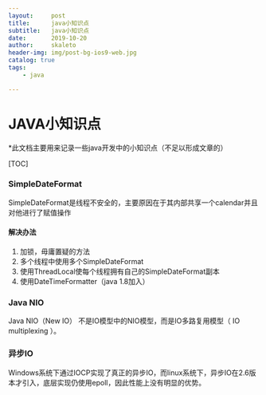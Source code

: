 ```yaml
---
layout:     post
title:      java小知识点
subtitle:   java小知识点
date:       2019-10-20
author:     skaleto
header-img: img/post-bg-ios9-web.jpg
catalog: true
tags:
    - java

---
```


# JAVA小知识点

*此文档主要用来记录一些java开发中的小知识点（不足以形成文章的）

[TOC]





### SimpleDateFormat

SimpleDateFormat是线程不安全的，主要原因在于其内部共享一个calendar并且对他进行了赋值操作

#### 解决办法

1. 加锁，毋庸置疑的方法
2. 多个线程中使用多个SimpleDateFormat
3. 使用ThreadLocal使每个线程拥有自己的SimpleDateFormat副本
4. 使用DateTimeFormatter（java 1.8加入）



### Java NIO

Java NIO（New IO） 不是IO模型中的NIO模型，而是IO多路复用模型（ IO multiplexing ）。



### 异步IO

Windows系统下通过IOCP实现了真正的异步IO，而linux系统下，异步IO在2.6版本才引入，底层实现仍使用epoll，因此性能上没有明显的优势。


